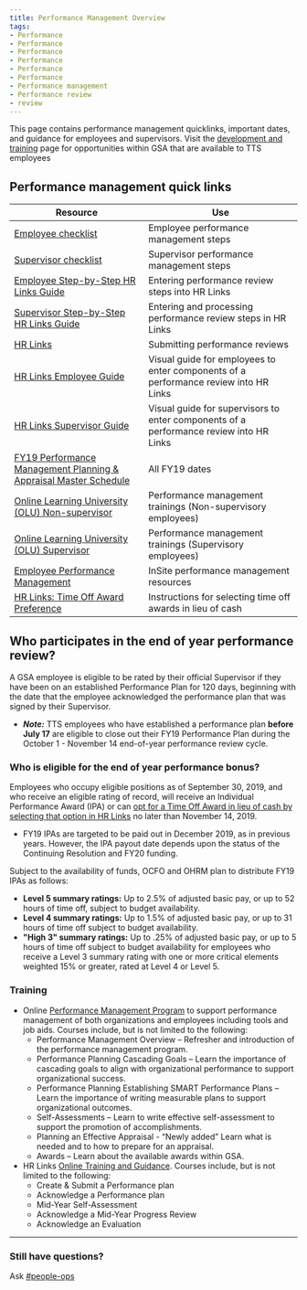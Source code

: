 ```yaml
---
title: Performance Management Overview
tags:
- Performance
- Performance
- Performance
- Performance
- Performance
- Performance
- Performance management
- Performance review
- review
---
```


This page contains performance management quicklinks, important dates, and guidance for employees and supervisors.  Visit the [development and training]({{site.baseurl}}/development-and-training/) page for opportunities within GSA that are available to TTS employees  

## Performance management quick links

Resource | Use
-------|--------
[Employee checklist](https://docs.google.com/spreadsheets/d/1nhV-jGGygdNgKfYJEamKAVux5eBW5rf5Lj1maXFUt08/edit#gid=48334538) | Employee performance management steps
[Supervisor checklist](https://docs.google.com/spreadsheets/d/1FkdV6FNOxDAZLuFBYJKK-3hgVE5lvIVQ31PKe3dZ628/edit#gid=884911250) | Supervisor performance management steps
[Employee Step-by-Step HR Links Guide](https://docs.google.com/document/d/1VxwbatliieP78-qN_VmdHxt1ROvSro4yKe9-OkjQd58/edit#) | Entering performance review steps into HR Links
[Supervisor Step-by-Step HR Links Guide](https://docs.google.com/document/d/1TM7PPr1rSRRdot92uguf_bJJ5HWdAAqKyhcI2BqlCBs/edit#heading=h.rjbyuflzo0ct) | Entering and processing performance review steps in HR Links
[HR Links](https://corporateapps.gsa.gov/hr-links/) | Submitting performance reviews
[HR Links Employee Guide](https://drive.google.com/file/d/1NhoDr9MlNTP9VEgBx72H-KoPjNeivOwv/view) | Visual guide for employees to enter components of a performance review into HR Links
[HR Links Supervisor Guide](https://drive.google.com/file/d/15Xm9NF_KfcWN-ZxPomooowEAq51073Xi/view) | Visual guide for supervisors to enter components of a performance review into HR Links
[FY19 Performance Management Planning & Appraisal Master Schedule](https://docs.google.com/document/d/1uVbumuiMHLbvmdn5jbAkrvl6f4yD7h2jMbD_pbst8TQ/edit?ts=5ccc6b8f) | All FY19 dates
[Online Learning University (OLU) Non-supervisor](https://hcm03.ns2cloud.com/sf/learning?destUrl=https%3a%2f%2fgsa%2dhcm03%2ens2cloud%2ecom%2flearning%2fuser%2fdeeplink%5fredirect%2ejsp%3flinkId%3dITEM%5fDETAILS%26componentID%3dGSA%2dHRLINKS%2dPERF%2dMGMT%2dEMPLOYEE%26componentTypeID%3dWBT%26revisionDate%3d1533096000000%26fromSF%3dY&company=GSAHCM03) | Performance management trainings (Non-supervisory employees)
[Online Learning University (OLU) Supervisor](https://meet.google.com/linkredirect?authuser=0&dest=https%3A%2F%2Fhcm03.ns2cloud.com%2Fsf%2Flearning%3FdestUrl%3Dhttps%253a%252f%252fgsa%252dhcm03%252ens2cloud%252ecom%252flearning%252fuser%252fdeeplink%255fredirect%252ejsp%253flinkId%253dITEM%255fDETAILS%2526componentID%253dHR%252bLinks%25253A%252bPerformance%252bManageme%2526componentTypeID%253dWBT%2526revisionDate%253d1533096000000%2526fromSF%253dY%26company%3DGSAHCM03) | Performance management trainings (Supervisory employees)
[Employee Performance Management](https://insite.gsa.gov/topics/hr-pay-and-leave/employee-performance-management) | InSite performance management resources
[HR Links: Time Off Award Preference](https://corporateapps.gsa.gov/wordpress/wp-content/uploads/2019/09/TimeOffAwardPreference_JobAid.pdf) | Instructions for selecting time off awards in lieu of cash

## Who participates in the end of year performance review?

A GSA employee is eligible to be rated by their official Supervisor if they have been on an established Performance Plan for 120 days, beginning with the date that the employee acknowledged the performance plan that was signed by their Supervisor.
  * ***Note:*** TTS employees who have established a performance plan **before July 17** are eligible to close out their FY19 Performance Plan during the October 1 - November 14 end-of-year performance review cycle.

### Who is eligible for the end of year performance bonus?

Employees who occupy eligible positions as of September 30, 2019, and who receive an eligible rating of record, will receive an Individual Performance Award (IPA) or can [opt for a Time Off Award in lieu of cash by selecting that option in HR Links]({{site.baseurl}}/performance-management/#selecting-time-off-award-in-lieu-of-cash-performance-award) no later than November 14, 2019.
  * FY19 IPAs are targeted to be paid out in December 2019, as in previous years. However, the IPA payout date depends upon the status of the Continuing Resolution and FY20 funding.

Subject to the availability of funds, OCFO and OHRM plan to distribute FY19 IPAs as follows:

* **Level 5 summary ratings:** Up to 2.5% of adjusted basic pay, or up to 52 hours of time off, subject to budget availability.
* **Level 4 summary ratings:** Up to 1.5% of adjusted basic pay, or up to 31 hours of time off subject to budget availability.
* **"High 3" summary ratings:** Up to .25% of adjusted basic pay, or up to 5 hours of time off subject to budget availability for employees who receive a Level 3 summary rating with one or more critical elements weighted 15% or greater, rated at Level 4 or Level 5.  

### Training

* Online [Performance Management Program](https://hcm03.ns2cloud.com/sf/learning?destUrl=https%3a%2f%2fgsa%2dhcm03%2ens2cloud%2ecom%2flearning%2fuser%2fdeeplink%5fredirect%2ejsp%3flinkId%3dPROGRAM%5fDETAILS%26programID%3dGSA%2dPERFORMANCE%5fMANAGEMENT%26fromSF%3dY&company=GSAHCM03) to support performance management of both organizations and employees including tools and job aids.  Courses include, but is not limited to the following:
    * Performance Management Overview – Refresher and introduction of the performance management program.
    * Performance Planning Cascading Goals – Learn the importance of cascading goals to align with organizational performance to support organizational success.
    * Performance Planning Establishing SMART Performance Plans – Learn the importance of writing measurable plans to support organizational outcomes.
    * Self-Assessments – Learn to write effective self-assessment to support the promotion of accomplishments.
    * Planning an Effective Appraisal - “Newly added” Learn what is needed and to how to prepare for an appraisal.
    * Awards – Learn about the available awards within GSA.
* HR Links [Online Training and Guidance](https://insite.gsa.gov/topics/hr-pay-and-leave/performance-management/performance-management-systems).  Courses include, but is not limited to the following:
    * Create & Submit a Performance plan
    * Acknowledge a Performance plan
    * Mid-Year Self-Assessment
    * Acknowledge a Mid-Year Progress Review
    * Acknowledge an Evaluation

--------------------------------------------------------------------------------

### Still have questions?

Ask [#people-ops](https://gsa-tts.slack.com/messages/people-ops)
